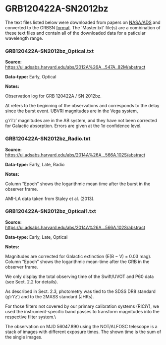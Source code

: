 # GRB120422A-SN2012bz


The text files listed below were downloaded from papers on [NASA/ADS](https://ui.adsabs.harvard.edu) and converted to the GRBSN [format](https://github.com/GabrielF98/GRBSNWebtool/tree/master/Webtool/static/SourceData). The 'Master.txt' file(s) are a combination of these text files and contain all of the downloaded data for a paticular wavelength range.

### GRB120422A-SN2012bz_Optical.txt


**Source:** https://ui.adsabs.harvard.edu/abs/2012A%26A...547A..82M/abstract

**Data-type:** Early, Optical

**Notes:**

Observation log for GRB 120422A / SN 2012bz.

Δt refers to the beginning of the observations and corresponds to the delay since the burst event. UBVRI magnitudes are in the Vega system,

g′r′i′z′ magnitudes are in the AB system, and they have not been corrected for Galactic absorption. Errors are given at the 1σ confidence level.

### GRB120422A-SN2012bz_Radio.txt


**Source:** https://ui.adsabs.harvard.edu/abs/2014A%26A...566A.102S/abstract

**Data-type:** Early, Late, Radio

**Notes:**

Column “Epoch” shows the logarithmic mean time after the burst in the observer frame.

AMI-LA data taken from Staley et al. (2013).

### GRB120422A-SN2012bz_Optical1.txt


**Source:** https://ui.adsabs.harvard.edu/abs/2014A%26A...566A.102S/abstract

**Data-type:** Early, Late, Optical

**Notes:**

Magnitudes are corrected for Galactic extinction (E(B − V) = 0.03 mag). Column “Epoch” shows the logarithmic mean-time after the GRB in the observer frame.

We only display the total observing time of the Swift/UVOT and P60 data (see Sect. 2.2 for details).

As described in Sect. 2.3, photometry was tied to the SDSS DR8 standard (g′r′i′z′) and to the 2MASS standard (JHKs).

For those filters not covered by our primary calibration systems (RICiY), we used the instrument-specific band passes to transform magnitudes into the respective filter system.\



The observation on MJD 56047.890 using the NOT/ALFOSC telescope is a stack of images with different exposure times. The shown time is the sum of the single images.